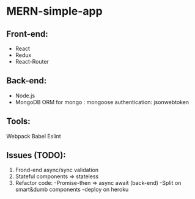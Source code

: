 # MERN-simple-app
## Front-end:
- React
- Redux
- React-Router
## Back-end:
- Node.js
- MongoDB
ORM for mongo : mongoose
authentication: jsonwebtoken

## Tools:
Webpack
Babel
Eslint

## Issues (TODO):
1. Frond-end async/sync validation
2. Stateful components => stateless
3. Refactor code:
  -Promise-then => async await (back-end)
  -Split on smart&dumb components
  -deploy on heroku
